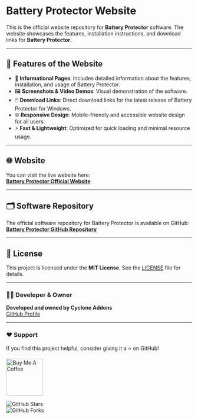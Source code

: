 # Battery Protector Website

This is the official website repository for **Battery Protector** software. The website showcases the features, installation instructions, and download links for **Battery Protector**.

---

## 🚀 Features of the Website

- 📑 **Informational Pages**: Includes detailed information about the features, installation, and usage of Battery Protector.
- 🖼️ **Screenshots & Video Demos**: Visual demonstration of the software.
- 🖱️ **Download Links**: Direct download links for the latest release of Battery Protector for Windows.
- 🌐 **Responsive Design**: Mobile-friendly and accessible website design for all users.
- ⚡ **Fast & Lightweight**: Optimized for quick loading and minimal resource usage.

---

## 🌐 Website

You can visit the live website here:  
[**Battery Protector Official Website**](https://batteryprotecor.me)

---

## 🗂️ Software Repository

The official software repository for Battery Protector is available on GitHub:  
[**Battery Protector GitHub Repository**](https://github.com/CycloneAddons/battery-protector)

---

## 📜 License

This project is licensed under the **MIT License**. See the [LICENSE](./LICENSE) file for details.

---

### 👨‍💻 Developer & Owner

**Developed and owned by Cyclone Addons**  
[GitHub Profile](https://github.com/CycloneAddons)

---

### ❤️ Support

If you find this project helpful, consider giving it a ⭐ on GitHub!

<a href="https://www.buymeacoffee.com/cycloneaddons">
  <img src="https://cdn.buymeacoffee.com/buttons/v2/default-yellow.png" width="100"  alt="Buy Me A Coffee">
</a>

![GitHub Stars](https://img.shields.io/github/stars/CycloneAddons/battery-protector-site?style=social)  
![GitHub Forks](https://img.shields.io/github/forks/CycloneAddons/battery-protector-site?style=social)
